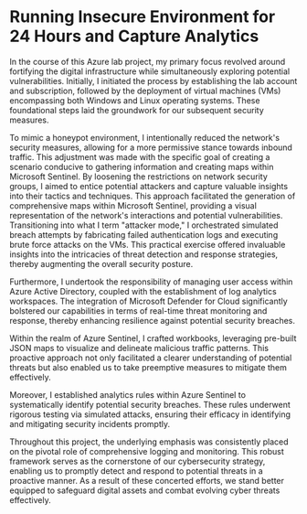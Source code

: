 # Running Insecure Environment for 24 Hours and Capture Analytics

In the course of this Azure lab project, my primary focus revolved around fortifying the digital infrastructure while simultaneously exploring potential vulnerabilities. Initially, I initiated the process by establishing the lab account and subscription, followed by the deployment of virtual machines (VMs) encompassing both Windows and Linux operating systems. These foundational steps laid the groundwork for our subsequent security measures.

To mimic a honeypot environment, I intentionally reduced the network's security measures, allowing for a more permissive stance towards inbound traffic. This adjustment was made with the specific goal of creating a scenario conducive to gathering information and creating maps within Microsoft Sentinel. By loosening the restrictions on network security groups, I aimed to entice potential attackers and capture valuable insights into their tactics and techniques. This approach facilitated the generation of comprehensive maps within Microsoft Sentinel, providing a visual representation of the network's interactions and potential vulnerabilities. Transitioning into what I term "attacker mode," I orchestrated simulated breach attempts by fabricating failed authentication logs and executing brute force attacks on the VMs. This practical exercise offered invaluable insights into the intricacies of threat detection and response strategies, thereby augmenting the overall security posture.

Furthermore, I undertook the responsibility of managing user access within Azure Active Directory, coupled with the establishment of log analytics workspaces. The integration of Microsoft Defender for Cloud significantly bolstered our capabilities in terms of real-time threat monitoring and response, thereby enhancing resilience against potential security breaches.

Within the realm of Azure Sentinel, I crafted workbooks, leveraging pre-built JSON maps to visualize and delineate malicious traffic patterns. This proactive approach not only facilitated a clearer understanding of potential threats but also enabled us to take preemptive measures to mitigate them effectively.

Moreover, I established analytics rules within Azure Sentinel to systematically identify potential security breaches. These rules underwent rigorous testing via simulated attacks, ensuring their efficacy in identifying and mitigating security incidents promptly.

Throughout this project, the underlying emphasis was consistently placed on the pivotal role of comprehensive logging and monitoring. This robust framework serves as the cornerstone of our cybersecurity strategy, enabling us to promptly detect and respond to potential threats in a proactive manner. As a result of these concerted efforts, we stand better equipped to safeguard digital assets and combat evolving cyber threats effectively.
